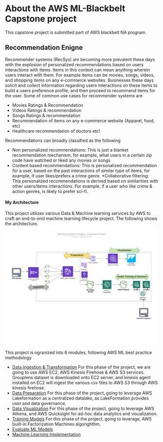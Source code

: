 
# About the AWS ML-Blackbelt Capstone project 
This capstone project is submitted part of AWS blackbelt NA program.

## Recommendation Enigne
Recommender systems (RecSys) are becoming more prevalent these days with the explosion of personalized recommendations based on users interactions with items. Items in this context can mean anything wherein  users interact with them. For example items can be movies, songs, videos, and shopping items on any e-commerce websites. Businesses these days solicit and collect information regarding users interactions on these items to build a users preference profile, and then proceed to recommend items for the user. Some of common use cases for recommender systems are 

* Movies Ratings & Recommendation
* Videos Ratings & recommendation
* Songs Ratings & recommendation
* Recommendation of items on any e-commerce website (Apparel, food, etc)
* Healthcare recommendation of doctors etc!

Recommendations can broadly classified as the following 
* Non personalized recommendations:  This is just a blanket recommendation mechanism, for example, what users in a certain zip code have watched or liked any movies or songs
* Content based recommendations: This is personalized recommendation for a user, based on the past interactions of similar type of items, for example, if user likes/prefers a crime genre.
*Collaborative filtering: This personalized recommendations is derived based on similarities with other users/items interactions. For example, if a user who like crime & action genres, is likely to prefer sci-fi. 

#### My Architecture
This project utilizes various Data & Machine learning services by AWS to craft an end-to-end machine learning lifecycle project. The following shows the architecture.
![image](capstone.png)


This project is ogranized into 6 modules, following AWS ML best practice methodology
- [Data Ingestion & Transformation](/DataIngestion/DataIngestion.md)  For this phase of the project, we are going to use AWS EC2, AWS Kinesis Firehose & AWS S3 services.
   Grouplens dataset is downloaded onto EC2 server, and kinesis agent installed on EC2 will ingest the various csv files to AWS S3 through AWS kinesis firehose.
- [Data Preparation](/DataPreparation/DataPreparation.md) For this phase of the project, going to leverage AWS Lakeformation as a centralized datalake, as LakeFormation provides user and data governance. 
- [Data Visualization](/DataVisualization/DataVisualization.md) For this phase of the project, going to leverage AWS Athena, and AWS Quicksight for ad-hoc data analytics and visualization.
- [Training Models](/TrainingModels/) For this phase of the project, going to leverage, AWS built-in Factorization Machines algorighthm.
- [Evaluate ML Models](/Evaluation/)
- [Machine Learning Implementation](/MLops/)